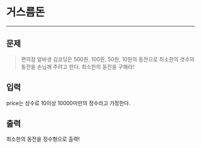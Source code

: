 # 거스름돈
---

## 문제
> 편의점 알바생 김코딩은 500원, 100원, 50원, 10원의 동전으로 최소한의 갯수의 동전을 손님께 주려고 한다. 최소한의 동전을 구해라!

## 입력
price는 상수로 10이상 10000미만의 정수라고 가정한다.

## 출력
최소한의 동전을 정수형으로 출력!